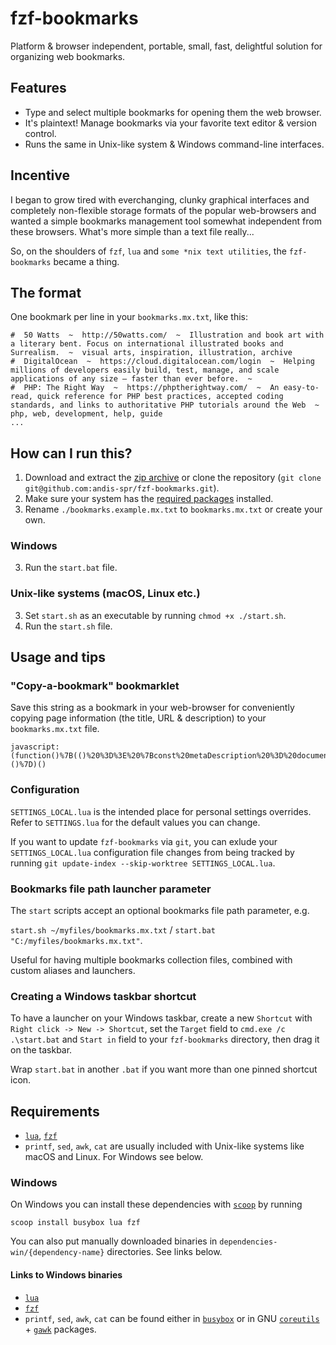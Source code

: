 # fzf-bookmarks

Platform & browser independent, portable, small, fast, delightful solution for organizing web bookmarks.

## Features

- Type and select multiple bookmarks for opening them the web browser.
- It's plaintext! Manage bookmarks via your favorite text editor & version control.
- Runs the same in Unix-like system & Windows command-line interfaces.

## Incentive

I began to grow tired with everchanging, clunky graphical interfaces and completely non-flexible storage formats of the popular web-browsers and wanted a simple bookmarks management tool somewhat independent from these browsers. What's more simple than a text file really...

So, on the shoulders of `fzf`, `lua` and `some *nix text utilities`, the `fzf-bookmarks` became a thing.

## The format

One bookmark per line in your `bookmarks.mx.txt`, like this:
```
#  50 Watts  ~  http://50watts.com/  ~  Illustration and book art with a literary bent. Focus on international illustrated books and Surrealism.  ~  visual arts, inspiration, illustration, archive
#  DigitalOcean  ~  https://cloud.digitalocean.com/login  ~  Helping millions of developers easily build, test, manage, and scale applications of any size – faster than ever before.  ~  
#  PHP: The Right Way  ~  https://phptherightway.com/  ~  An easy-to-read, quick reference for PHP best practices, accepted coding standards, and links to authoritative PHP tutorials around the Web  ~  php, web, development, help, guide
...
```

## How can I run this?

1. Download and extract the <a href="https://github.com/andis-spr/fzf-bookmarks/archive/master.zip">zip archive</a> or clone the repository (`git clone git@github.com:andis-spr/fzf-bookmarks.git`).
2. Make sure your system has the <a href="#requirements">required packages</a> installed.
3. Rename `./bookmarks.example.mx.txt` to `bookmarks.mx.txt` or create your own.

### Windows

3. Run the `start.bat` file.

### Unix-like systems (macOS, Linux etc.)

3. Set `start.sh` as an executable by running `chmod +x ./start.sh`.
4. Run the `start.sh` file.

## Usage and tips

### "Copy-a-bookmark" bookmarklet

Save this string as a bookmark in your web-browser for conveniently copying page information (the title, URL & description) to your `bookmarks.mx.txt` file.

```
javascript:(function()%7B(()%20%3D%3E%20%7Bconst%20metaDescription%20%3D%20document.querySelector(%60meta%5Bname%3D%22description%22%5D%60)%3Bconst%20prepend%20%3D%20%60%23%20%20%60%3Bconst%20colDelimeter%20%3D%20%60%20%20~%20%20%60%3Bprompt(%60Copy%20this%60%2C%60%24%7Bprepend%7D%24%7Bdocument.title.replace(%2F%5Cs%2B%2Fg%2C%20%60%20%60).trim()%7D%24%7BcolDelimeter%7D%24%7Bwindow.location%7D%24%7BcolDelimeter%7D%24%7BmetaDescription%20%26%26%20metaDescription.content.replace(%2F%5Cs%2B%2Fg%2C%20%60%20%60).trim()%7D%24%7BcolDelimeter%7D%60)%3B%7D)()%7D)()
```

### Configuration

`SETTINGS_LOCAL.lua` is the intended place for personal settings overrides. Refer to `SETTINGS.lua` for the default values you can change.

If you want to update `fzf-bookmarks` via `git`, you can exlude your `SETTINGS_LOCAL.lua` configuration file changes from being tracked by running `git update-index --skip-worktree SETTINGS_LOCAL.lua`.

### Bookmarks file path launcher parameter

The `start` scripts accept an optional bookmarks file path parameter, e.g.

`start.sh ~/myfiles/bookmarks.mx.txt` / `start.bat "C:/myfiles/bookmarks.mx.txt"`.

Useful for having multiple bookmarks collection files, combined with custom aliases and launchers.

### Creating a Windows taskbar shortcut

To have a launcher on your Windows taskbar, create a new `Shortcut` with `Right click -> New -> Shortcut`, set the `Target` field to `cmd.exe /c .\start.bat` and `Start in` field to your `fzf-bookmarks` directory, then drag it on the taskbar.

Wrap `start.bat` in another `.bat` if you want more than one pinned shortcut icon.

## Requirements

- <a href="https://www.lua.org/">`lua`</a>, <a href="https://github.com/junegunn/fzf">`fzf`</a>
- `printf`, `sed`, `awk`, `cat` are usually included with Unix-like systems like macOS and Linux. For Windows see below.

### Windows

On Windows you can install these dependencies with <a href="https://scoop.sh" target="_blank">`scoop`</a> by running

```
scoop install busybox lua fzf
```
You can also put manually downloaded binaries in `dependencies-win/{dependency-name}` directories. See links below.

#### Links to Windows binaries
- <a href="https://sourceforge.net/projects/luabinaries/files/5.4.0/Tools%20Executables/">`lua`</a>
- <a href="https://github.com/junegunn/fzf-bin/releases">`fzf`</a>
- `printf`, `sed`, `awk`, `cat` can be found either in <a href="https://frippery.org/busybox/">`busybox`</a> or in GNU <a href="http://gnuwin32.sourceforge.net/packages/coreutils.htm">`coreutils`</a> + <a href="http://gnuwin32.sourceforge.net/packages/gawk.htm">`gawk`</a> packages.
